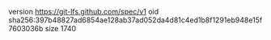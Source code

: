 version https://git-lfs.github.com/spec/v1
oid sha256:397b48827ad6854ae128ab37ad052da4d81c4ed1b8f1291eb948e15f7603036b
size 1740
